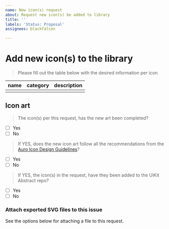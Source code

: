 ```yaml
---
name: New icon(s) request
about: Request new icon(s) be added to library
title: ''
labels: 'Status: Proposal'
assignees: blackfalcon

---
```


# Add new icon(s) to the library

> Please fill out the table below with the desired information per icon

<!-- see the table below for a list of available categories
| category  | description |
|-----------|-------------|
| alert     | Icons used specifically to alert users as to the state of awareness |
| in-flight | icons reserved for 'day of travel' user experiences |
| interface | Icons used to create interface enhancements |
| payment   | Icons specifically to be used in a transaction flow |
| shop      | icons for use with shopping experiences |
| social    | Icons for use with social media |
| terminal  | Icons related to terminal experiences |
-->

| name | category | description |
|---|---|---|
| <!-- icon name --> | <!-- icon category --> | <!-- icon description --> |

## Icon art

<!-- To check off a box, simply add an 'x' within the square brackets -->
<!-- - [x] ... -->

> The icon(s) per this request, has the new art been completed?

- [ ] Yes
- [ ] No

> If YES, does the new icon art follow all the recommendations from the [Auro Icon Design Guidelines](https://auro.alaskaair.com/foundations/iconography/design-guidelines)?

- [ ] Yes
- [ ] No

> If YES, the icon(s) in the request, have they been added to the UiKit Abstract repo?

- [ ] Yes
- [ ] No

### Attach exported SVG files to this issue

See the options below for attaching a file to this request.
